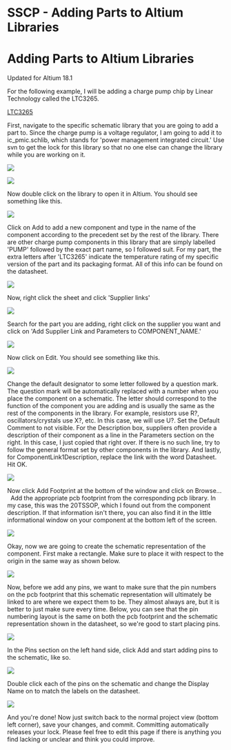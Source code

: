 # SSCP - Adding Parts to Altium Libraries

# Adding Parts to Altium Libraries

Updated for Altium 18.1

For the following example, I will be adding a charge pump chip by Linear Technology called the LTC3265. 

[LTC3265](http://cds.linear.com/docs/en/datasheet/3265fa.pdf)

First, navigate to the specific schematic library that you are going to add a part to. Since the charge pump is a voltage regulator, I am going to add it to ic_pmic.schlib, which stands for 'power management integrated circuit.' Use svn to get the lock for this library so that no one else can change the library while you are working on it.

![](../../../../assets/image_1e6b41340a.png)

![](../../../../assets/image_3c87e01708.png)

Now double click on the library to open it in Altium. You should see something like this.

![](../../../../assets/image_cd47a56239.png)

Click on Add to add a new component and type in the name of the component according to the precedent set by the rest of the library. There are other charge pump components in this library that are simply labelled 'PUMP' followed by the exact part name, so I followed suit. For my part, the extra letters after 'LTC3265' indicate the temperature rating of my specific version of the part and its packaging format. All of this info can be found on the datasheet.

![](../../../../assets/image_693c0679e9.png)

Now, right click the sheet and click 'Supplier links'

![](../../../../assets/image_76e785e335.png)

Search for the part you are adding, right click on the supplier you want and click on 'Add Supplier Link and Parameters to COMPONENT_NAME.' 

![](../../../../assets/image_4872ef0fae.png)

Now click on Edit. You should see something like this.

![](../../../../assets/image_1613a30e31.png)

Change the default designator to some letter followed by a question mark. The question mark will be automatically replaced with a number when you place the component on a schematic. The letter should correspond to the function of the component you are adding and is usually the same as the rest of the components in the library. For example, resistors use R?, oscillators/crystals use X?, etc. In this case, we will use U?. Set the Default Comment to not visible. For the Description box, suppliers often provide a description of their component as a line in the Parameters section on the right. In this case, I just copied that right over. If there is no such line, try to follow the general format set by other components in the library. And lastly, for ComponentLink1Description, replace the link with the word Datasheet. Hit OK.

![](../../../../assets/image_4bf93c5830.png)

Now click Add Footprint at the bottom of the window and click on Browse...   Add the appropriate pcb footprint from the corresponding pcb library. In my case, this was the 20TSSOP, which I found out from the component description. If that information isn't there, you can also find it in the little informational window on your component at the bottom left of the screen.

![](../../../../assets/image_e50ee2c4f3.png)

Okay, now we are going to create the schematic representation of the component. First make a rectangle. Make sure to place it with respect to the origin in the same way as shown below.

![](../../../../assets/image_41cb98c7c3.png)

Now, before we add any pins, we want to make sure that the pin numbers on the pcb footprint that this schematic representation will ultimately be linked to are where we expect them to be. They almost always are, but it is better to just make sure every time. Below, you can see that the pin numbering layout is the same on both the pcb footprint and the schematic representation shown in the datasheet, so we're good to start placing pins.

![](../../../../assets/image_b28ec0da8f.png)

In the Pins section on the left hand side, click Add and start adding pins to the schematic, like so.

![](../../../../assets/image_72449ead06.png)

Double click each of the pins on the schematic and change the Display Name on to match the labels on the datasheet.

![](../../../../assets/image_d8ba8a62f1.png)

And you're done! Now just switch back to the normal project view (bottom left corner), save your changes, and commit. Committing automatically releases your lock. Please feel free to edit this page if there is anything you find lacking or unclear and think you could improve.

